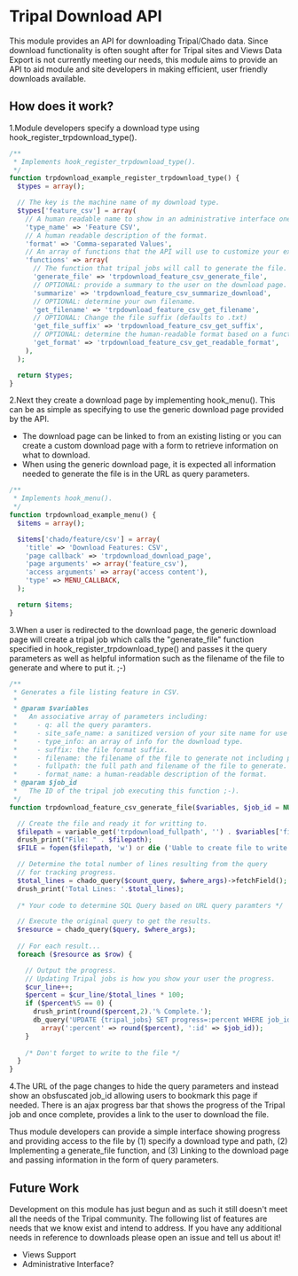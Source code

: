 # Tripal Download API
This module provides an API for downloading Tripal/Chado data. Since download functionality is often sought after for Tripal sites and Views Data Export is not currently meeting our needs, this module aims to provide an API to aid module and site developers in making efficient, user friendly downloads available.

## How does it work?
1.Module developers specify a download type using hook_register_trpdownload_type().
````php
/**
 * Implements hook_register_trpdownload_type().
 */
function trpdownload_example_register_trpdownload_type() {
  $types = array();

  // The key is the machine name of my download type.
  $types['feature_csv'] = array(
    // A human readable name to show in an administrative interface one day.
    'type_name' => 'Feature CSV',
    // A human readable description of the format.
    'format' => 'Comma-separated Values',
    // An array of functions that the API will use to customize your experience.
    'functions' => array(
      // The function that tripal jobs will call to generate the file.
      'generate_file' => 'trpdownload_feature_csv_generate_file',
      // OPTIONAL: provide a summary to the user on the download page.
      'summarize' => 'trpdownload_feature_csv_summarize_download',
      // OPTIONAL: determine your own filename.
      'get_filename' => 'trpdownload_feature_csv_get_filename',
      // OPTIONAL: Change the file suffix (defaults to .txt)
      'get_file_suffix' => 'trpdownload_feature_csv_get_suffix',
      // OPTIONAL: determine the human-readable format based on a function.
      'get_format' => 'trpdownload_feature_csv_get_readable_format',
    ),
  );

  return $types;
}
````
2.Next they create a download page by implementing hook_menu(). This can be as simple as specifying to use the generic download page provided by the API.
  * The download page can be linked to from an existing listing or you can create a custom download page with a form to retrieve information on what to download.
  * When using the generic download page, it is expected all information needed to generate the file is in the URL as query parameters.
````php
/**
 * Implements hook_menu().
 */
function trpdownload_example_menu() {
  $items = array();

  $items['chado/feature/csv'] = array(
    'title' => 'Download Features: CSV',
    'page callback' => 'trpdownload_download_page',
    'page arguments' => array('feature_csv'),
    'access arguments' => array('access content'),
    'type' => MENU_CALLBACK,
  );

  return $items;
}
````
3.When a user is redirected to the download page, the generic download page will create a tripal job which calls the "generate_file" function specified in hook_register_trpdownload_type() and passes it the query parameters as well as helpful information such as the filename of the file to generate and where to put it. ;-)
````php
/**
 * Generates a file listing feature in CSV.
 *
 * @param $variables
 *   An associative array of parameters including:
 *     - q: all the query paramters.
 *     - site_safe_name: a sanitized version of your site name for use in variables & filenames.
 *     - type_info: an array of info for the download type.
 *     - suffix: the file format suffix.
 *     - filename: the filename of the file to generate not including path.
 *     - fullpath: the full path and filename of the file to generate.
 *     - format_name: a human-readable description of the format.
 * @param $job_id
 *   The ID of the tripal job executing this function ;-).
 */
function trpdownload_feature_csv_generate_file($variables, $job_id = NULL) {

  // Create the file and ready it for writting to.
  $filepath = variable_get('trpdownload_fullpath', '') . $variables['filename'];
  drush_print("File: " . $filepath);
  $FILE = fopen($filepath, 'w') or die ('Uable to create file to write to');

  // Determine the total number of lines resulting from the query
  // for tracking progress.
  $total_lines = chado_query($count_query, $where_args)->fetchField();
  drush_print('Total Lines: '.$total_lines);
  
  /* Your code to determine SQL Query based on URL query paramters */

  // Execute the original query to get the results.
  $resource = chado_query($query, $where_args);
  
  // For each result...
  foreach ($resource as $row) {

    // Output the progress.
    // Updating Tripal jobs is how you show your user the progress.
    $cur_line++;
    $percent = $cur_line/$total_lines * 100;
    if ($percent%5 == 0) {
      drush_print(round($percent,2).'% Complete.');
      db_query('UPDATE {tripal_jobs} SET progress=:percent WHERE job_id=:id',
        array(':percent' => round($percent), ':id' => $job_id));
    }
    
    /* Don't forget to write to the file */
  }
}
````
4.The URL of the page changes to hide the query parameters and instead show an obsfuscated job_id allowing users to bookmark this page if needed. There is an ajax progress bar that shows the progress of the Tripal job and once complete, provides a link to the user to download the file.

Thus module developers can provide a simple interface showing progress and providing access to the file by (1) specify a download type and path, (2) Implementing a generate_file function, and (3) Linking to the download page and passing information in the form of query parameters.

## Future Work
Development on this module has just begun and as such it still doesn't meet all the needs of the Tripal community. The following list of features are needs that we know exist and intend to address. If you have any additional needs in reference to downloads please open an issue and tell us about it!
* Views Support
* Administrative Interface?
